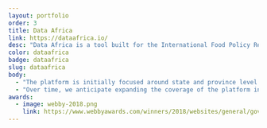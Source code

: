 ```yaml
---
layout: portfolio
order: 3
title: Data Africa
link: https://dataafrica.io/
desc: "Data Africa is a tool built for the International Food Policy Research Institute. Aggregating datasets for agriculture, climate, poverty, and health, the site gives users access to open source visualizations for 13 African countries and their provinces."
color: dataafrica
badge: dataafrica
slug: dataafrica
body:
  - "The platform is initially focused around state and province level data for 13 countries: Burkina Faso, Ethiopia, Ghana, Kenya, Malawi, Mali, Mozambique, Nigeria, Rwanda, Senegal, Tanzania, Uganda, and Zambia."
  - "Over time, we anticipate expanding the coverage of the platform in terms of the number of countries covered as well as increasing the amount of data available through the platform.<br /><br />The visual design of the site was crafted by our good friend <a href='http://geoff.house/' target='_blank'>Geoff House</a>."
awards:
  - image: webby-2018.png
    link: https://www.webbyawards.com/winners/2018/websites/general/government-civil-innovation/
---
```

